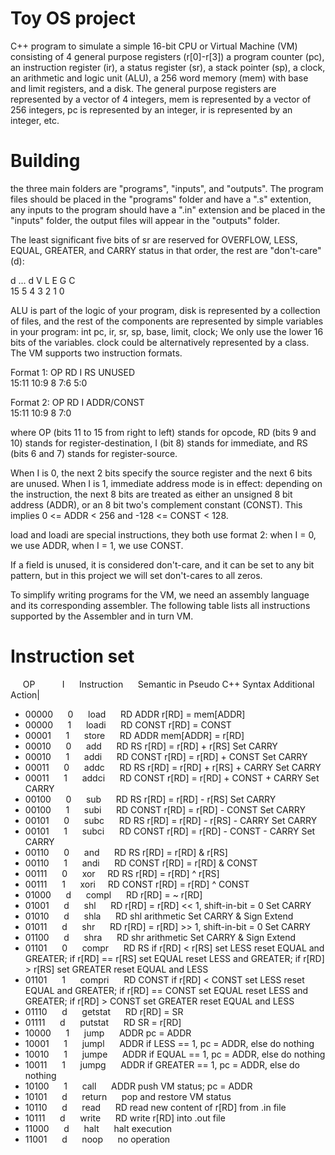 # Toy OS project
C++ program to simulate a simple 16-bit CPU or Virtual Machine (VM) consisting of 4 general purpose registers (r[0]-r[3]) a program counter (pc), an instruction register (ir), a status register (sr), a stack pointer (sp), a clock, an arithmetic and logic unit (ALU), a 256 word memory (mem) with base and limit registers, and a disk. 
The general purpose registers are represented by a vector of 4 integers, mem is represented by a vector of 256 integers, pc is represented by an integer, ir is represented by an integer, etc.

# Building
the three main folders are "programs", "inputs", and "outputs". The program files should be placed in the "programs" folder and have a ".s" extention, any inputs to the program should have a ".in" extension and be placed in the "inputs" folder, the output files will appear in the "outputs" folder. 


The least significant five bits of sr are reserved for OVERFLOW, LESS, EQUAL, GREATER, and CARRY status in that order, the rest are "don't-care" (d): 

  d  	          ...          	  d  	  V  	  L  	  E  	  G  	  C  
15		  5	  4	  3	  2	  1	  0

ALU is part of the logic of your program, disk is represented by a collection of files, and the rest of the components are represented by simple variables in your program:
	int pc, ir, sr, sp, base, limit, clock;
We only use the lower 16 bits of the variables. clock could be alternatively represented by a class.
The VM supports two instruction formats. 

Format 1:
      OP      	RD	I	RS	      UNUSED        
      15:11      	10:9	8	7:6	          5:0      

Format 2:
      OP      	RD	I	      ADDR/CONST      
      15:11      	10:9	8	              7:0      

where OP (bits 11 to 15 from right to left) stands for opcode, 
RD (bits 9 and 10) stands for register-destination, 
I (bit 8) stands for immediate, 
and RS (bits 6 and 7) stands for register-source. 

When I is 0, the next 2 bits specify the source register and the next 6 bits are unused. 
When I is 1, immediate address mode is in effect: depending on the instruction, the next 8 bits are treated as either an unsigned 8 bit address (ADDR), or an 8 bit two's complement constant (CONST). This implies 0 <= ADDR < 256 and -128 <= CONST < 128. 

load and loadi are special instructions, they both use format 2: when I = 0, we use ADDR, when I = 1, we use CONST. 

If a field is unused, it is considered don't-care, and it can be set to any bit pattern, but in this project we will set don't-cares to all zeros. 

To simplify writing programs for the VM, we need an assembly language and its corresponding assembler. The following table lists all instructions supported by the Assembler and in turn VM. 



# Instruction set
 &nbsp;&nbsp;&nbsp;&nbsp; OP &nbsp;&nbsp;&nbsp;&nbsp; &nbsp;&nbsp;&nbsp;&nbsp;	I &nbsp;&nbsp;&nbsp;&nbsp;	Instruction &nbsp;&nbsp;&nbsp;&nbsp; 	Semantic in Pseudo C++ Syntax 	Additional Action|
* 00000 &nbsp;&nbsp;&nbsp;&nbsp;	0 &nbsp;&nbsp;&nbsp;&nbsp;	load  &nbsp;&nbsp;&nbsp;&nbsp; RD ADDR 	r[RD] = mem[ADDR]
* 00000 &nbsp;&nbsp;&nbsp;&nbsp;	1 &nbsp;&nbsp;&nbsp;&nbsp;	loadi &nbsp;&nbsp;&nbsp;&nbsp; RD CONST	r[RD] = CONST
* 00001 &nbsp;&nbsp;&nbsp;&nbsp;	1 &nbsp;&nbsp;&nbsp;&nbsp;	store &nbsp;&nbsp;&nbsp;&nbsp; RD ADDR	mem[ADDR] = r[RD]
* 00010 &nbsp;&nbsp;&nbsp;&nbsp;	0 &nbsp;&nbsp;&nbsp;&nbsp;	add &nbsp;&nbsp;&nbsp;&nbsp; RD RS	r[RD] = r[RD] + r[RS]	Set CARRY
* 00010 &nbsp;&nbsp;&nbsp;&nbsp;	1 &nbsp;&nbsp;&nbsp;&nbsp; 	addi &nbsp;&nbsp;&nbsp;&nbsp; RD CONST	r[RD] = r[RD] + CONST	Set CARRY
* 00011 &nbsp;&nbsp;&nbsp;&nbsp;	0 &nbsp;&nbsp;&nbsp;&nbsp;	addc &nbsp;&nbsp;&nbsp;&nbsp; RD RS	r[RD] = r[RD] + r[RS] + CARRY	Set CARRY
* 00011 &nbsp;&nbsp;&nbsp;&nbsp;	1 &nbsp;&nbsp;&nbsp;&nbsp;	addci &nbsp;&nbsp;&nbsp;&nbsp; RD CONST	r[RD] = r[RD] + CONST + CARRY	Set CARRY
* 00100 &nbsp;&nbsp;&nbsp;&nbsp;	0 &nbsp;&nbsp;&nbsp;&nbsp;	sub &nbsp;&nbsp;&nbsp;&nbsp; RD RS	r[RD] = r[RD] - r[RS]	Set CARRY
* 00100 &nbsp;&nbsp;&nbsp;&nbsp;	1 &nbsp;&nbsp;&nbsp;&nbsp;	subi &nbsp;&nbsp;&nbsp;&nbsp; RD CONST	r[RD] = r[RD] - CONST	Set CARRY
* 00101 &nbsp;&nbsp;&nbsp;&nbsp;	0 &nbsp;&nbsp;&nbsp;&nbsp;	subc &nbsp;&nbsp;&nbsp;&nbsp; RD RS	r[RD] = r[RD] - r[RS] - CARRY	Set CARRY
* 00101 &nbsp;&nbsp;&nbsp;&nbsp;	1 &nbsp;&nbsp;&nbsp;&nbsp;	subci &nbsp;&nbsp;&nbsp;&nbsp; RD CONST	r[RD] = r[RD] - CONST - CARRY	Set CARRY
* 00110 &nbsp;&nbsp;&nbsp;&nbsp;	0 &nbsp;&nbsp;&nbsp;&nbsp;	and &nbsp;&nbsp;&nbsp;&nbsp; RD RS	r[RD] = r[RD] & r[RS]
* 00110 &nbsp;&nbsp;&nbsp;&nbsp;	1 &nbsp;&nbsp;&nbsp;&nbsp;	andi &nbsp;&nbsp;&nbsp;&nbsp; RD CONST	r[RD] = r[RD] & CONST
* 00111 &nbsp;&nbsp;&nbsp;&nbsp;	0 &nbsp;&nbsp;&nbsp;&nbsp;	xor  &nbsp;&nbsp;&nbsp;&nbsp;RD RS	r[RD] = r[RD] ^ r[RS]
* 00111 &nbsp;&nbsp;&nbsp;&nbsp;	1 &nbsp;&nbsp;&nbsp;&nbsp;	xori  &nbsp;&nbsp;&nbsp;&nbsp;RD CONST	r[RD] = r[RD] ^ CONST
* 01000 &nbsp;&nbsp;&nbsp;&nbsp;	d &nbsp;&nbsp;&nbsp;&nbsp;	compl &nbsp;&nbsp;&nbsp;&nbsp; RD	r[RD] = ~ r[RD]
* 01001 &nbsp;&nbsp;&nbsp;&nbsp;	d &nbsp;&nbsp;&nbsp;&nbsp;	shl &nbsp;&nbsp;&nbsp;&nbsp; RD	r[RD] = r[RD] << 1, shift-in-bit = 0	Set CARRY
* 01010 &nbsp;&nbsp;&nbsp;&nbsp;	d &nbsp;&nbsp;&nbsp;&nbsp;	shla &nbsp;&nbsp;&nbsp;&nbsp; RD	shl arithmetic	Set CARRY & Sign Extend
* 01011 &nbsp;&nbsp;&nbsp;&nbsp;	d &nbsp;&nbsp;&nbsp;&nbsp;	shr &nbsp;&nbsp;&nbsp;&nbsp; RD	r[RD] = r[RD] >> 1, shift-in-bit = 0	Set CARRY
* 01100 &nbsp;&nbsp;&nbsp;&nbsp;	d &nbsp;&nbsp;&nbsp;&nbsp;	shra &nbsp;&nbsp;&nbsp;&nbsp; RD	shr arithmetic	Set CARRY & Sign Extend
* 01101 &nbsp;&nbsp;&nbsp;&nbsp;	0 &nbsp;&nbsp;&nbsp;&nbsp;	compr &nbsp;&nbsp;&nbsp;&nbsp; RD RS	if r[RD] < r[RS] set LESS reset EQUAL and GREATER; if r[RD] == r[RS] set EQUAL reset LESS and GREATER; if 			r[RD] > r[RS] set GREATER reset EQUAL and LESS
* 01101 &nbsp;&nbsp;&nbsp;&nbsp;	1 &nbsp;&nbsp;&nbsp;&nbsp;	compri &nbsp;&nbsp;&nbsp;&nbsp; RD CONST if r[RD] < CONST set LESS reset EQUAL and GREATER; if r[RD] == CONST set EQUAL reset LESS and GREATER; if 			r[RD] > CONST set GREATER reset EQUAL and LESS
* 01110 &nbsp;&nbsp;&nbsp;&nbsp;	d &nbsp;&nbsp;&nbsp;&nbsp;	getstat &nbsp;&nbsp;&nbsp;&nbsp; RD	r[RD] = SR
* 01111 &nbsp;&nbsp;&nbsp;&nbsp;	d &nbsp;&nbsp;&nbsp;&nbsp;	putstat &nbsp;&nbsp;&nbsp;&nbsp; RD	SR = r[RD]
* 10000 &nbsp;&nbsp;&nbsp;&nbsp;	1 &nbsp;&nbsp;&nbsp;&nbsp;	jump &nbsp;&nbsp;&nbsp;&nbsp; ADDR	pc = ADDR
* 10001 &nbsp;&nbsp;&nbsp;&nbsp;	1 &nbsp;&nbsp;&nbsp;&nbsp;	jumpl &nbsp;&nbsp;&nbsp;&nbsp; ADDR	if LESS == 1, pc = ADDR, else do nothing
* 10010 &nbsp;&nbsp;&nbsp;&nbsp;	1 &nbsp;&nbsp;&nbsp;&nbsp;	jumpe &nbsp;&nbsp;&nbsp;&nbsp; ADDR	if EQUAL == 1, pc = ADDR, else do nothing
* 10011 &nbsp;&nbsp;&nbsp;&nbsp;	1 &nbsp;&nbsp;&nbsp;&nbsp;	jumpg &nbsp;&nbsp;&nbsp;&nbsp; ADDR	if GREATER == 1, pc = ADDR, else do nothing
* 10100 &nbsp;&nbsp;&nbsp;&nbsp;	1 &nbsp;&nbsp;&nbsp;&nbsp;	call &nbsp;&nbsp;&nbsp;&nbsp; ADDR	push VM status; pc = ADDR
* 10101 &nbsp;&nbsp;&nbsp;&nbsp;	d &nbsp;&nbsp;&nbsp;&nbsp;	return &nbsp;&nbsp;&nbsp;&nbsp;	pop and restore VM status
* 10110 &nbsp;&nbsp;&nbsp;&nbsp;	d &nbsp;&nbsp;&nbsp;&nbsp;	read &nbsp;&nbsp;&nbsp;&nbsp; RD	read new content of r[RD] from .in file
* 10111 &nbsp;&nbsp;&nbsp;&nbsp;	d &nbsp;&nbsp;&nbsp;&nbsp;	write &nbsp;&nbsp;&nbsp;&nbsp; RD	write r[RD] into .out file
* 11000 &nbsp;&nbsp;&nbsp;&nbsp;	d &nbsp;&nbsp;&nbsp;&nbsp;	halt &nbsp;&nbsp;&nbsp;&nbsp;	halt execution
* 11001 &nbsp;&nbsp;&nbsp;&nbsp;	d &nbsp;&nbsp;&nbsp;&nbsp;	noop &nbsp;&nbsp;&nbsp;&nbsp;	no operation 
